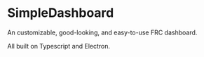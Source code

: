 # SimpleDashboard
An customizable, good-looking, and easy-to-use FRC dashboard.

All built on Typescript and Electron.
